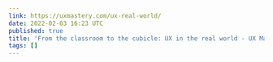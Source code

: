 ```yaml
---
link: https://uxmastery.com/ux-real-world/
date: 2022-02-03 16:23 UTC
published: true
title: 'From the classroom to the cubicle: UX in the real world - UX Mastery'
tags: []
---
```




